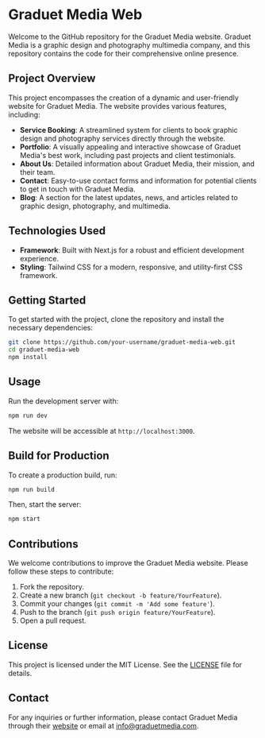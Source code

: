 # Graduet Media Web

Welcome to the GitHub repository for the Graduet Media website. Graduet Media is a graphic design and photography multimedia company, and this repository contains the code for their comprehensive online presence.

## Project Overview

This project encompasses the creation of a dynamic and user-friendly website for Graduet Media. The website provides various features, including:

- **Service Booking**: A streamlined system for clients to book graphic design and photography services directly through the website.
- **Portfolio**: A visually appealing and interactive showcase of Graduet Media's best work, including past projects and client testimonials.
- **About Us**: Detailed information about Graduet Media, their mission, and their team.
- **Contact**: Easy-to-use contact forms and information for potential clients to get in touch with Graduet Media.
- **Blog**: A section for the latest updates, news, and articles related to graphic design, photography, and multimedia.

## Technologies Used

- **Framework**: Built with Next.js for a robust and efficient development experience.
- **Styling**: Tailwind CSS for a modern, responsive, and utility-first CSS framework.

## Getting Started

To get started with the project, clone the repository and install the necessary dependencies:

```bash
git clone https://github.com/your-username/graduet-media-web.git
cd graduet-media-web
npm install
```

## Usage

Run the development server with:

```bash
npm run dev
```

The website will be accessible at `http://localhost:3000`.

## Build for Production

To create a production build, run:

```bash
npm run build
```

Then, start the server:

```bash
npm start
```

## Contributions

We welcome contributions to improve the Graduet Media website. Please follow these steps to contribute:

1. Fork the repository.
2. Create a new branch (`git checkout -b feature/YourFeature`).
3. Commit your changes (`git commit -m 'Add some feature'`).
4. Push to the branch (`git push origin feature/YourFeature`).
5. Open a pull request.

## License

This project is licensed under the MIT License. See the [LICENSE](LICENSE) file for details.

## Contact

For any inquiries or further information, please contact Graduet Media through their [website](http://graduetmedia.com/contact) or email at info@graduetmedia.com.
